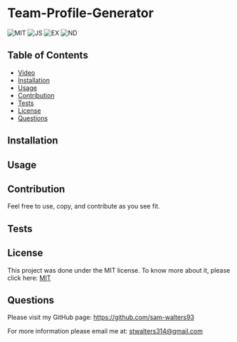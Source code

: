 # Team-Profile-Generator

 ![MIT](https://img.shields.io/badge/License-MIT-blue) ![JS](https://img.shields.io/badge/Language-JavaScript-yellow) ![EX](https://img.shields.io/badge/Language-Expressjs-green) ![ND](https://img.shields.io/badge/Language-Node-red)

 ## Table of Contents
  * [Video](#Video)
  * [Installation](#installation)
  * [Usage](#usage)
  * [Contribution](#contribution)
  * [Tests](#tests)
  * [License](#license)
  * [Questions](#questions)

  
 

  
  ## Installation


  ## Usage

  
  ## Contribution
  Feel free to use, copy, and contribute as you see fit. 

  ## Tests
 

  ## License
  This project was done under the MIT license. To know more about it, please click here: [MIT](https://choosealicense.com/licenses/mit/)

  ## Questions
  Please visit my GitHub page: https://github.com/sam-walters93
  
  For more information please email me at: stwalters314@gmail.com

